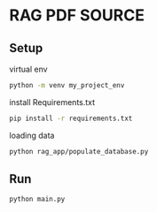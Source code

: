 # RAG PDF SOURCE

## Setup
virtual env
```bash
python -m venv my_project_env
```
install Requirements.txt
```bash
pip install -r requirements.txt
```
loading data
```bash
python rag_app/populate_database.py
```

## Run
```bash
python main.py
```
